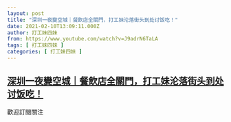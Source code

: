 ```yaml
---
layout: post
title: "深圳一夜變空城｜餐飲店全關門，打工妹沦落街头到处讨饭吃！"
date: 2021-02-10T13:09:11.000Z
author: 打工妹四妹
from: https://www.youtube.com/watch?v=J9adrN6TaLA
tags: [ 打工妹四妹 ]
categories: [ 打工妹四妹 ]
---
```

<!--1612962551000-->
[深圳一夜變空城｜餐飲店全關門，打工妹沦落街头到处讨饭吃！](https://www.youtube.com/watch?v=J9adrN6TaLA)
------

<div>
歡迎訂閱關注
</div>
